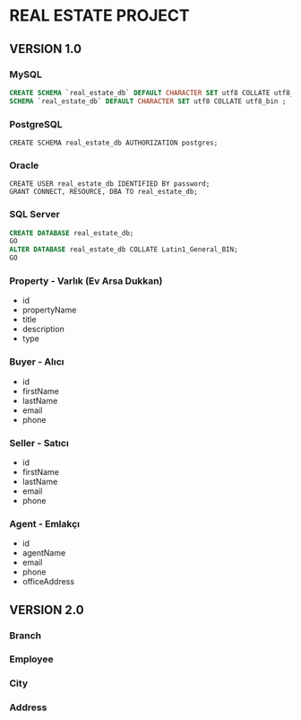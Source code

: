 # REAL ESTATE PROJECT

## VERSION 1.0

### MySQL
```sql
CREATE SCHEMA `real_estate_db` DEFAULT CHARACTER SET utf8 COLLATE utf8_bin;
SCHEMA `real_estate_db` DEFAULT CHARACTER SET utf8 COLLATE utf8_bin ;
```
### PostgreSQL
```postgresql
CREATE SCHEMA real_estate_db AUTHORIZATION postgres;
```

### Oracle
```oracle
CREATE USER real_estate_db IDENTIFIED BY password;
GRANT CONNECT, RESOURCE, DBA TO real_estate_db;
```

### SQL Server
```SQL server
CREATE DATABASE real_estate_db;
GO
ALTER DATABASE real_estate_db COLLATE Latin1_General_BIN;
GO
```


### Property - Varlık (Ev Arsa Dukkan)

- id
- propertyName
- title
- description
- type

### Buyer  - Alıcı

- id
- firstName
- lastName
- email
- phone

###  Seller - Satıcı
- id
- firstName
- lastName
- email
- phone

### Agent - Emlakçı 
- id
- agentName
- email
- phone
- officeAddress


## VERSION 2.0

###  Branch
### Employee
### City
### Address